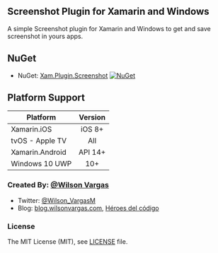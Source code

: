 ## Screenshot Plugin for Xamarin and Windows

A simple Screenshot plugin for Xamarin and Windows to get and save screenshot in yours apps.


## NuGet
* NuGet: [Xam.Plugin.Screenshot](https://www.nuget.org/packages/Xam.Plugin.Screenshot) [![NuGet](https://img.shields.io/nuget/v/Xam.Plugin.Screenshot.svg?label=NuGet)](https://www.nuget.org/packages/Xam.Plugin.Screenshot/)


## Platform Support

|Platform|Version|
| ------------------- | :------------------: |
|Xamarin.iOS|iOS 8+|
|tvOS - Apple TV|All|
|Xamarin.Android|API 14+|
|Windows 10 UWP|10+|

### Created By: [@Wilson Vargas](http://twitter.com/Wilson_VargasM)
* Twitter: [@Wilson_VargasM](http://twitter.com/Wilson_VargasM)
* Blog: [blog.wilsonvargas.com](https://blog.wilsonvargas.com), [Héroes del código](http://www.heroesdelcodigo.com/author/wilson/)

### License
The MIT License (MIT), see [LICENSE](LICENSE) file.
